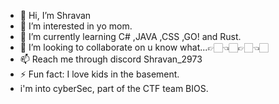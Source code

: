 - 👋 Hi, I’m Shravan
- 👀 I’m interested in yo mom.
- 🌱 I’m currently learning C# ,JAVA ,CSS ,GO! and Rust.
- 💞️ I’m looking to collaborate on u know what...👉🏻👈🏻👉🏻👈🏻
- 📫 Reach me through discord Shravan_2973
- ⚡ Fun fact: I love kids in the basement.
-    i'm into cyberSec, part of the CTF team BIOS. 

<!---
Shravan2073/Shravan2073 is a ✨ special ✨ repository because its `README.md` (this file) appears on your GitHub profile.
You can click the Preview link to take a look at your changes.
--->
